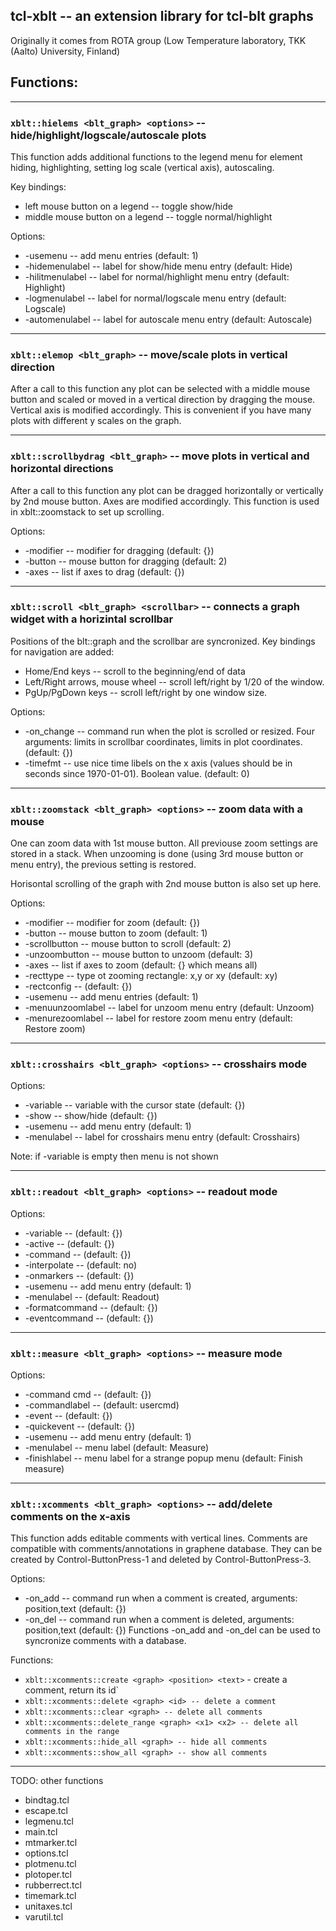 ## tcl-xblt -- an extension library for tcl-blt graphs

Originally it comes from ROTA group (Low Temperature laboratory, TKK (Aalto) University, Finland)

## Functions:

---

### `xblt::hielems <blt_graph> <options>` -- hide/highlight/logscale/autoscale plots

This function adds additional functions to the legend menu for element hiding, highlighting,
setting log scale (vertical axis), autoscaling.

Key bindings:
* left mouse button on a legend -- toggle show/hide
* middle mouse button on a legend -- toggle normal/highlight

Options:
* -usemenu        -- add menu entries (default: 1)
* -hidemenulabel  -- label for show/hide menu entry (default: Hide)
* -hilitmenulabel -- label for normal/highlight menu entry (default: Highlight)
* -logmenulabel   -- label for normal/logscale menu entry (default: Logscale)
* -automenulabel  -- label for autoscale menu entry (default: Autoscale)

---

### `xblt::elemop <blt_graph>` -- move/scale plots in vertical direction

After a call to this function any plot can be selected with a middle
mouse button and scaled or moved in a vertical direction by dragging the
mouse. Vertical axis is modified accordingly. This is convenient if you
have many plots with different y scales on the graph.

---

### `xblt::scrollbydrag <blt_graph>` -- move plots in vertical and horizontal directions

After a call to this function any plot can be dragged horizontally or vertically
by 2nd mouse button. Axes are modified accordingly.
This function is used in xblt::zoomstack to set up scrolling.

Options:
* -modifier -- modifier for dragging (default: {})
* -button   -- mouse button for dragging (default: 2)
* -axes     -- list if axes to drag (default: {})

---

### `xblt::scroll <blt_graph> <scrollbar>` -- connects a graph widget with a horizintal scrollbar

Positions of the blt::graph and the scrollbar are syncronized. Key bindings
for navigation are added:

* Home/End keys -- scroll to the beginning/end of data
* Left/Right arrows, mouse wheel -- scroll left/right by 1/20 of the window.
* PgUp/PgDown keys -- scroll left/right by one window size.

Options:
* -on_change  -- command run when the plot is scrolled or resized. Four arguments:
  limits in scrollbar coordinates, limits in plot coordinates. (default: {})
* -timefmt    -- use nice time libels on the x axis (values should be in
  seconds since 1970-01-01). Boolean value. (default: 0)

---

### `xblt::zoomstack <blt_graph> <options>` -- zoom data with a mouse

One can zoom data with 1st mouse button. All previouse zoom settings are
stored in a stack. When unzooming is done (using 3rd mouse button or
menu entry), the previous setting is restored.

Horisontal scrolling of the graph with 2nd mouse button is also set up here.

Options:
* -modifier        -- modifier for zoom      (default: {})
* -button          -- mouse button to zoom   (default: 1)
* -scrollbutton    -- mouse button to scroll (default: 2)
* -unzoombutton    -- mouse button to unzoom (default: 3)
* -axes            -- list if axes to zoom (default: {} which means all)
* -recttype        -- type ot zooming rectangle: x,y or xy (default: xy)
* -rectconfig      -- (default: {})
* -usemenu         -- add menu entries (default: 1)
* -menuunzoomlabel -- label for unzoom menu entry (default: Unzoom)
* -menurezoomlabel -- label for restore zoom menu entry (default: Restore zoom)

---

### `xblt::crosshairs <blt_graph> <options>` -- crosshairs mode

Options:
* -variable  -- variable with the cursor state (default: {})
* -show      -- show/hide (default: {})
* -usemenu   -- add menu entry (default: 1)
* -menulabel -- label for crosshairs menu entry (default: Crosshairs)

Note: if -variable is empty then menu is not shown

---

### `xblt::readout <blt_graph> <options>` -- readout mode

Options:
* -variable      -- (default: {})
* -active        -- (default: {})
* -command       -- (default: {})
* -interpolate   -- (default: no)
* -onmarkers     -- (default: {})
* -usemenu       -- add menu entry (default: 1)
* -menulabel     -- (default: Readout)
* -formatcommand -- (default: {})
* -eventcommand  -- (default: {})

---

### `xblt::measure <blt_graph> <options>` -- measure mode

Options:
* -command cmd  -- (default: {})
* -commandlabel -- (default: usercmd)
* -event        -- (default: {})
* -quickevent   -- (default: {})
* -usemenu      -- add menu entry (default: 1)
* -menulabel    -- menu label (default: Measure)
* -finishlabel  -- menu label for a strange popup menu (default: Finish measure)

---

### `xblt::xcomments <blt_graph> <options>` -- add/delete comments on the x-axis

This function adds editable comments with vertical lines.
Comments are compatible with comments/annotations in graphene database.
They can be created by Control-ButtonPress-1 and deleted by Control-ButtonPress-3.

Options:
* -on_add  -- command run when a comment is created, arguments: position,text (default: {})
* -on_del  -- command run when a comment is deleted, arguments: position,text (default: {})
Functions -on_add and -on_del can be used to syncronize comments with a database.

Functions:
* `xblt::xcomments::create <graph> <position> <text>` - create a comment, return its id`
* `xblt::xcomments::delete <graph> <id> -- delete a comment`
* `xblt::xcomments::clear <graph> -- delete all comments`
* `xblt::xcomments::delete_range <graph> <x1> <x2> -- delete all comments in the range`
* `xblt::xcomments::hide_all <graph> -- hide all comments`
* `xblt::xcomments::show_all <graph> -- show all comments`

---

TODO: other functions

* bindtag.tcl
* escape.tcl
* legmenu.tcl
* main.tcl
* mtmarker.tcl
* options.tcl
* plotmenu.tcl
* plotoper.tcl
* rubberrect.tcl
* timemark.tcl
* unitaxes.tcl
* varutil.tcl

